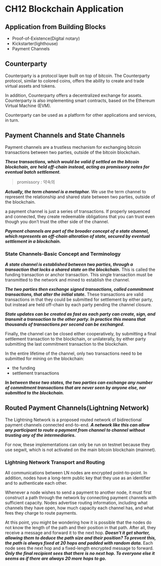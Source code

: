 # CH12 Blockchain Application

## Application from Building Blocks

- Proof-of-Existence(Digital notary)
- Kickstarter(lighthouse)
- Payment Channels

## Counterparty

Counterparty is a protocol layer built on top of bitcoin. The Counterparty protocol, similar to colored coins, offers the ability to create and trade virtual assets and tokens.

In addition, Counterparty offers a decentralized exchange for assets. Counterparty is also implementing smart contracts, based on the Ethereum Virtual Machine (EVM).

Counterparty can be used as a platform for other applications and services, in turn.

## Payment Channels and State Channels

Payment channels are a trustless mechanism for exchanging bitcoin transactions between two parties, outside of the bitcoin blockchain.

***These transactions, which would be valid if settled on the bitcoin blockchain, are held off-chain instead, acting as promissory notes for eventual batch settlement.***

> promissory : 약속의

***Actually, the term channel is a metaphor.*** We use the term channel to represent the relationship and shared state between two parties, outside of the blockchain.

a payment channel is just a series of transactions. If properly sequenced and connected, they create redeemable obligations that you can trust even though you don’t trust the other side of the channel.

***Payment channels are part of the broader concept of a state channel, which represents an off-chain alteration of state, secured by eventual settlement in a blockchain.***

### State Channels-Basic Concept and Terminology

***A state channel is established between two parties, through a transaction that locks a shared state on the blockchain.*** This is called the funding transaction or anchor transaction. This single transaction must be transmitted to the network and mined to establish the channel.

***The two parties then exchange signed transactions, called commitment transactions, that alter the initial state.*** These transactions are valid transactions in that they could be submitted for settlement by either party, but instead are held off-chain by each party pending the channel closure.

***State updates can be created as fast as each party can create, sign, and transmit a transaction to the other party. In practice this means that thousands of transactions per second can be exchanged.***

Finally, the channel can be closed either cooperatively, by submitting a final settlement transaction to the blockchain, or unilaterally, by either party submitting the last commitment transaction to the blockchain.

In the entire lifetime of the channel, only two transactions need to be submitted for mining on the blockchain:

- the funding
- settlement transactions

***In between these two states, the two parties can exchange any number of commitment transactions that are never seen by anyone else, nor submitted to the blockchain.***

## Routed Payment Channels(Lightning Network)

The Lightning Network is a proposed routed network of bidirectional payment channels connected end-to-end. ***A network like this can allow any participant to route a payment from channel to channel without trusting any of the intermediaries.***

For now, these implementations can only be run on testnet because they use segwit, which is not activated on the main bitcoin blockchain (mainnet).

### Lightning Network Transport and Routing

All communications between LN nodes are encrypted point-to-point. In addition, nodes have a long-term public key that they use as an identifier and to authenticate each other.

Whenever a node wishes to send a payment to another node, it must first construct a path through the network by connecting payment channels with sufficient capacity. Nodes advertise routing information, including what channels they have open, how much capacity each channel has, and what fees they charge to route payments.

At this point, you might be wondering how it is possible that the nodes do not know the length of the path and their position in that path. After all, they receive a message and forward it to the next hop. ***Doesn't it get shorter, allowing them to deduce the path size and their position? To prevent this, the path is always fixed at 20 hops and padded with random data.*** Each node sees the next hop and a fixed-length encrypted message to forward. ***Only the final recipient sees that there is no next hop. To everyone else it seems as if there are always 20 more hops to go.***